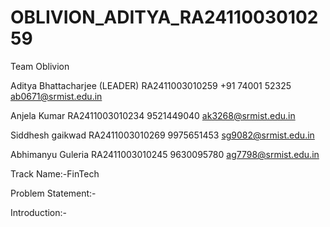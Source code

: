 # OBLIVION_ADITYA_RA2411003010259
Team Oblivion

Aditya Bhattacharjee (LEADER)
RA2411003010259
+91 74001 52325
ab0671@srmist.edu.in

Anjela Kumar 
RA2411003010234
9521449040
ak3268@srmist.edu.in

Siddhesh  gaikwad 
RA2411003010269
9975651453
sg9082@srmist.edu.in

Abhimanyu Guleria 
RA2411003010245
9630095780
ag7798@srmist.edu.in

Track Name:-FinTech

Problem Statement:-

Introduction:-

